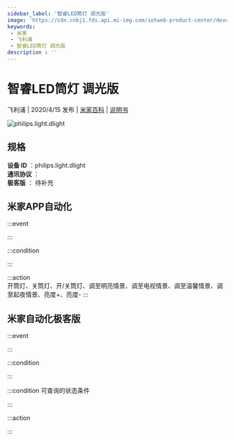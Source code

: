 ```yaml
---
sidebar_label: '智睿LED筒灯 调光版'
image: 'https://cdn.cnbj1.fds.api.mi-img.com/iotweb-product-center/developer_1584331796225pG0lZvQL.png?GalaxyAccessKeyId=AKVGLQWBOVIRQ3XLEW&Expires=9223372036854775807&Signature=cHx5sxNovNVswm1Ey5L1n+rtKTY='
keywords: 
 - 米家
 - 飞利浦
 - 智睿LED筒灯 调光版
description : ''
---
```

# 智睿LED筒灯 调光版

飞利浦 | 2020/4/15 发布 | [米家百科](https://home.mi.com/webapp/content/baike/product/index.html?model=philips.light.dlight) | [说明书](https://home.mi.com/views/introduction.html?model=philips.light.dlight&region=cn)

![philips.light.dlight](https://cdn.cnbj1.fds.api.mi-img.com/iotweb-product-center/developer_1584331796225pG0lZvQL.png?GalaxyAccessKeyId=AKVGLQWBOVIRQ3XLEW&Expires=9223372036854775807&Signature=cHx5sxNovNVswm1Ey5L1n+rtKTY=)

## 规格  
> 
**设备 ID** ：philips.light.dlight  
**通讯协议** ：  
**极客版**  ： 待补充 


## 米家APP自动化  

:::event  

:::

:::condition  

:::

:::action   
开筒灯、关筒灯、开/关筒灯、调至明亮情景、调至电视情景、调至温馨情景、调至起夜情景、亮度+、亮度-
:::

## 米家自动化极客版  

:::event  

:::

:::condition  

:::

:::condition 可查询的状态条件  

:::

:::action  

:::

        
